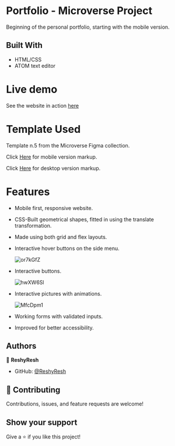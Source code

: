 # Portfolio - Microverse Project
Beginning of the personal portfolio, starting with the mobile version.

## Built With

- HTML/CSS
- ATOM text editor

# Live demo
See the website in action [here](https://reshyresh.github.io/Portfolio/index.html)


# Template Used 
Template n.5 from the Microverse Figma collection.

Click [Here](https://i.imgur.com/NAPEJvl.png) for mobile version markup.

Click [Here](https://i.imgur.com/E1OaB1w.jpg) for desktop version markup.

# Features
- Mobile first, responsive website.
- CSS-Built geometrical shapes, fitted in using the translate transformation.
- Made using both grid and flex layouts.
- Interactive hover buttons on the side menu.
 
  ![or7kGfZ](https://user-images.githubusercontent.com/85108160/124786555-18b3ad80-df48-11eb-9925-233fd8e74021.gif)

- Interactive buttons.
 
  ![hwXW6Sl](https://user-images.githubusercontent.com/85108160/125437760-95fa4526-955f-4e39-986e-e7cb2062791d.gif)
  
- Interactive pictures with animations.
  
  ![MfcDpm1](https://user-images.githubusercontent.com/85108160/126461310-a480d1e6-4b98-4e51-bb22-529f1a23b32e.gif)
  
- Working forms with validated inputs.
- Improved for better accessibility.




## Authors

👤 **ReshyResh**

- GitHub: [@ReshyResh](https://github.com/ReshyResh)


## 🤝 Contributing

Contributions, issues, and feature requests are welcome!

## Show your support

Give a ⭐️ if you like this project!
